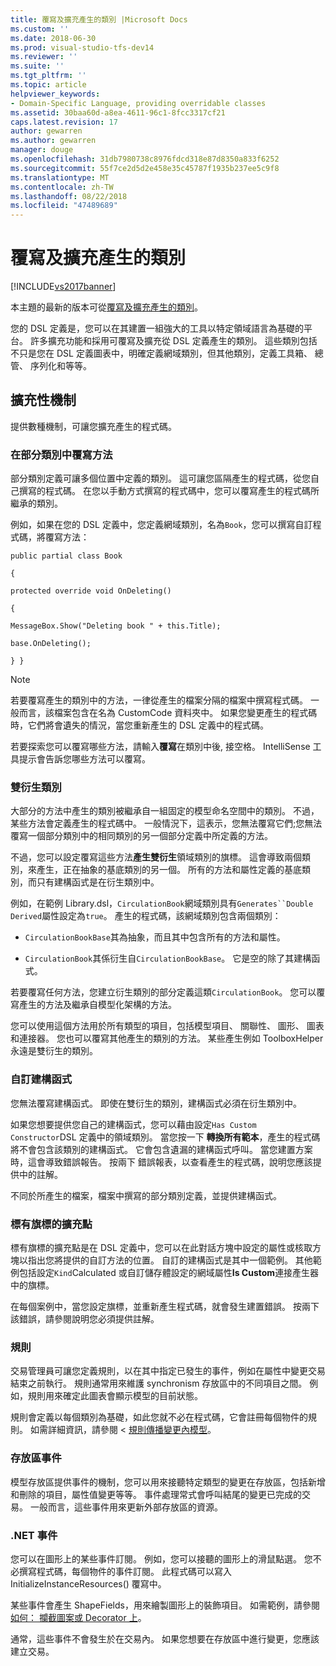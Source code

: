 ```yaml
---
title: 覆寫及擴充產生的類別 |Microsoft Docs
ms.custom: ''
ms.date: 2018-06-30
ms.prod: visual-studio-tfs-dev14
ms.reviewer: ''
ms.suite: ''
ms.tgt_pltfrm: ''
ms.topic: article
helpviewer_keywords:
- Domain-Specific Language, providing overridable classes
ms.assetid: 30baa60d-a8ea-4611-96c1-8fcc3317cf21
caps.latest.revision: 17
author: gewarren
ms.author: gewarren
manager: douge
ms.openlocfilehash: 31db7980738c8976fdcd318e87d8350a833f6252
ms.sourcegitcommit: 55f7ce2d5d2e458e35c45787f1935b237ee5c9f8
ms.translationtype: MT
ms.contentlocale: zh-TW
ms.lasthandoff: 08/22/2018
ms.locfileid: "47489689"
---
```

# <a name="overriding-and-extending-the-generated-classes"></a>覆寫及擴充產生的類別
[!INCLUDE[vs2017banner](../includes/vs2017banner.md)]

本主題的最新的版本可從[覆寫及擴充產生的類別](https://docs.microsoft.com/visualstudio/modeling/overriding-and-extending-the-generated-classes)。  
  
您的 DSL 定義是，您可以在其建置一組強大的工具以特定領域語言為基礎的平台。 許多擴充功能和採用可覆寫及擴充從 DSL 定義產生的類別。 這些類別包括不只是您在 DSL 定義圖表中，明確定義網域類別，但其他類別，定義工具箱、 總管、 序列化和等等。  
  
## <a name="extensibility-mechanisms"></a>擴充性機制  
 提供數種機制，可讓您擴充產生的程式碼。  
  
### <a name="overriding-methods-in-a-partial-class"></a>在部分類別中覆寫方法  
 部分類別定義可讓多個位置中定義的類別。 這可讓您區隔產生的程式碼，從您自己撰寫的程式碼。 在您以手動方式撰寫的程式碼中，您可以覆寫產生的程式碼所繼承的類別。  
  
 例如，如果在您的 DSL 定義中，您定義網域類別，名為`Book`，您可以撰寫自訂程式碼，將覆寫方法：  
  
 `public partial class Book`  
  
 `{`  
  
 `protected override void OnDeleting()`  
  
 `{`  
  
 `MessageBox.Show("Deleting book " + this.Title);`  
  
 `base.OnDeleting();`  
  
 `} }`  
  
> [!NOTE]
>  若要覆寫產生的類別中的方法，一律從產生的檔案分隔的檔案中撰寫程式碼。 一般而言，該檔案包含在名為 CustomCode 資料夾中。 如果您變更產生的程式碼時，它們將會遺失的情況，當您重新產生的 DSL 定義中的程式碼。  
  
 若要探索您可以覆寫哪些方法，請輸入**覆寫**在類別中後, 接空格。 IntelliSense 工具提示會告訴您哪些方法可以覆寫。  
  
### <a name="double-derived-classes"></a>雙衍生類別  
 大部分的方法中產生的類別被繼承自一組固定的模型命名空間中的類別。 不過，某些方法會定義產生的程式碼中。 一般情況下，這表示，您無法覆寫它們;您無法覆寫一個部分類別中的相同類別的另一個部分定義中所定義的方法。  
  
 不過，您可以設定覆寫這些方法**產生雙衍生**領域類別的旗標。 這會導致兩個類別，來產生，正在抽象的基底類別的另一個。 所有的方法和屬性定義的基底類別，而只有建構函式是在衍生類別中。  
  
 例如，在範例 Library.dsl，`CirculationBook`網域類別具有`Generates``Double Derived`屬性設定為`true`。 產生的程式碼，該網域類別包含兩個類別：  
  
-   `CirculationBookBase`其為抽象，而且其中包含所有的方法和屬性。  
  
-   `CirculationBook`其係衍生自`CirculationBookBase`。 它是空的除了其建構函式。  
  
 若要覆寫任何方法，您建立衍生類別的部分定義這類`CirculationBook`。 您可以覆寫產生的方法及繼承自模型化架構的方法。  
  
 您可以使用這個方法用於所有類型的項目，包括模型項目、 關聯性、 圖形、 圖表和連接器。 您也可以覆寫其他產生的類別的方法。 某些產生例如 ToolboxHelper 永遠是雙衍生的類別。  
  
### <a name="custom-constructors"></a>自訂建構函式  
 您無法覆寫建構函式。 即使在雙衍生的類別，建構函式必須在衍生類別中。  
  
 如果您想要提供您自己的建構函式，您可以藉由設定`Has Custom Constructor`DSL 定義中的領域類別。 當您按一下 **轉換所有範本**，產生的程式碼將不會包含該類別的建構函式。 它會包含遺漏的建構函式呼叫。 當您建置方案時，這會導致錯誤報告。 按兩下 錯誤報表，以查看產生的程式碼，說明您應該提供中的註解。  
  
 不同於所產生的檔案，檔案中撰寫的部分類別定義，並提供建構函式。  
  
### <a name="flagged-extension-points"></a>標有旗標的擴充點  
 標有旗標的擴充點是在 DSL 定義中，您可以在此對話方塊中設定的屬性或核取方塊以指出您將提供的自訂方法的位置。 自訂的建構函式是其中一個範例。 其他範例包括設定`Kind`Calculated 或自訂儲存體設定的網域屬性**Is Custom**連接產生器中的旗標。  
  
 在每個案例中，當您設定旗標，並重新產生程式碼，就會發生建置錯誤。 按兩下該錯誤，請參閱說明您必須提供註解。  
  
### <a name="rules"></a>規則  
 交易管理員可讓您定義規則，以在其中指定已發生的事件，例如在屬性中變更交易結束之前執行。 規則通常用來維護 synchronism 存放區中的不同項目之間。 例如，規則用來確定此圖表會顯示模型的目前狀態。  
  
 規則會定義以每個類別為基礎，如此您就不必在程式碼，它會註冊每個物件的規則。 如需詳細資訊，請參閱 <<c0> [ 規則傳播變更內模型](../modeling/rules-propagate-changes-within-the-model.md)。  
  
### <a name="store-events"></a>存放區事件  
 模型存放區提供事件的機制，您可以用來接聽特定類型的變更在存放區，包括新增和刪除的項目，屬性值變更等等。 事件處理常式會呼叫結尾的變更已完成的交易。 一般而言，這些事件用來更新外部存放區的資源。  
  
### <a name="net-events"></a>.NET 事件  
 您可以在圖形上的某些事件訂閱。 例如，您可以接聽的圖形上的滑鼠點選。 您不必撰寫程式碼，每個物件的事件訂閱。 此程式碼可以寫入 InitializeInstanceResources() 覆寫中。  
  
 某些事件會產生 ShapeFields，用來繪製圖形上的裝飾項目。 如需範例，請參閱[如何： 攔截圖案或 Decorator 上](../modeling/how-to-intercept-a-click-on-a-shape-or-decorator.md)。  
  
 通常，這些事件不會發生於在交易內。 如果您想要在存放區中進行變更，您應該建立交易。



